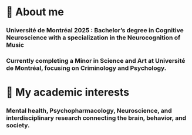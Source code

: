 # 👋 About me
### Université de Montréal 2025 : Bachelor’s degree in Cognitive Neuroscience with a specialization in the Neurocognition of Music 
### Currently completing a Minor in Science and Art at Université de Montréal, focusing on Criminology and Psychology.
# 🧠 My academic interests 
### Mental health, Psychopharmacology, Neuroscience, and interdisciplinary research connecting the brain, behavior, and society.
